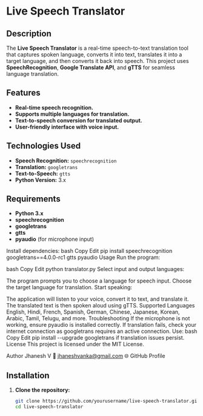 # **Live Speech Translator**

## Description
The **Live Speech Translator** is a real-time speech-to-text translation tool that captures spoken language, converts it into text, translates it into a target language, and then converts it back into speech. This project uses **SpeechRecognition**, **Google Translate API**, and **gTTS** for seamless language translation.

## Features
- **Real-time speech recognition.**
- **Supports multiple languages for translation.**
- **Text-to-speech conversion for translated output.**
- **User-friendly interface with voice input.**

## Technologies Used
- **Speech Recognition:** `speechrecognition`
- **Translation:** `googletrans`
- **Text-to-Speech:** `gtts`
- **Python Version:** 3.x

## Requirements
- **Python 3.x**
- **speechrecognition**
- **googletrans**
- **gtts**
- **pyaudio** (for microphone input)


Install dependencies:
bash
Copy
Edit
pip install speechrecognition googletrans==4.0.0-rc1 gtts pyaudio
Usage
Run the program:

bash
Copy
Edit
python translator.py
Select input and output languages:

The program prompts you to choose a language for speech input.
Choose the target language for translation.
Start speaking:

The application will listen to your voice, convert it to text, and translate it.
The translated text is then spoken aloud using gTTS.
Supported Languages
English, Hindi, French, Spanish, German, Chinese, Japanese, Korean, Arabic, Tamil, Telugu, and more.
Troubleshooting
If the microphone is not working, ensure pyaudio is installed correctly.
If translation fails, check your internet connection as googletrans requires an active connection.
Use:
bash
Copy
Edit
pip install --upgrade googletrans
if translation issues persist.
License
This project is licensed under the MIT License.

Author
Jhanesh V
📧 jhaneshvanka@gmail.com
🌐 GitHub Profile

## Installation

1. **Clone the repository:**
   ```bash
   git clone https://github.com/yourusername/live-speech-translator.git
   cd live-speech-translator
